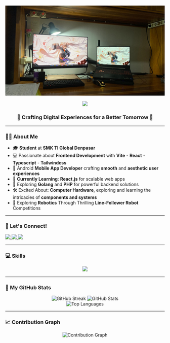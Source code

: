 ![Koding Image](danuhsetup.jpg)

<div align="center">
  <img src="https://readme-typing-svg.demolab.com?font=Righteous&size=35&duration=4000&pause=500&color=F7F7F7&width=500&height=70&lines=Hi+There!+👋;+I'm+Ngurah+Danuh+Putra+✨&center=true&vCenter=true" />
</div>

<div align="center">
  <h3>🚀 Crafting Digital Experiences for a Better Tomorrow 🚀</h3>
</div>

---

### 🧑‍🎓 About Me

- 🎓 **Student** at **SMK TI Global Denpasar**  
- 💻 Passionate about **Frontend Development** with **Vite** - **React** - **Typescript** - **Tailwindcss**  
- 📱 Android **Mobile App Developer** crafting **smooth** and **aesthetic user experiences**  
- 🌱 **Currently Learning**: **React.js** for scalable web apps  
- 🔧 Exploring **Golang** and **PHP** for powerful backend solutions  
- 🛠️ Excited About: **Computer Hardware**, exploring and learning the intricacies of **components and systems**
- 🤖 Exploring **Robotics** Through Thrilling **Line-Follower Robot** Competitions

---

### 🔗 Let's Connect!

<div align="left">
<a href="https://www.instagram.com/danuhputra/">
  <img src="https://img.shields.io/badge/Instagram-e1306c?style=for-the-badge&logo=instagram&logoColor=white" />
</a>
<a href="https://www.linkedin.com/in/ngurah-danuh-putra-a3891230a/">
  <img src="https://img.shields.io/badge/LinkedIn-0a66c2?style=for-the-badge&logo=linkedin&logoColor=white" />
</a>
<a href="mailto:ngurahdanuhputra@gmail.com">
  <img src="https://img.shields.io/badge/Email-d14836?style=for-the-badge&logo=gmail&logoColor=white" />
</a>
</div>

---

### 💻 Skills

<div align="center">
  <img src="https://skillicons.dev/icons?i=html,css,bootstrap,js,react,vue,php,typescript,git,github,tailwind,firebase,postman" />
</div>


---

### 🌟 My GitHub Stats

<div align="center">
  <img width="390" src="https://github-readme-streak-stats-salesp07.vercel.app/?user=DanuhPutra&count_private=true&theme=react&border_radius=10" alt="GitHub Streak" />
  <img width="390" src="https://github-readme-stats-salesp07.vercel.app/api?username=DanuhPutra&count_private=true&show_icons=true&theme=react&rank_icon=github&border_radius=10" alt="GitHub Stats" />
  <br />
  <img width="325" src="https://github-readme-stats-salesp07.vercel.app/api/top-langs/?username=DanuhPutra&hide=html&langs_count=8&layout=compact&theme=react&border_radius=10&size_weight=0.5&count_weight=0.5" alt="Top Languages" />
</div>


---

### 📈 Contribution Graph

<div align="center">
  <img src="https://github-readme-activity-graph.vercel.app/graph?username=DanuhPutra&theme=react-dark&hide_border=true" alt="Contribution Graph" />
</div>
